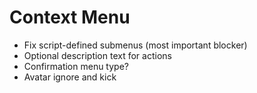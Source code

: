 # Context Menu
* Fix script-defined submenus (most important blocker)
* Optional description text for actions
* Confirmation menu type?
* Avatar ignore and kick
